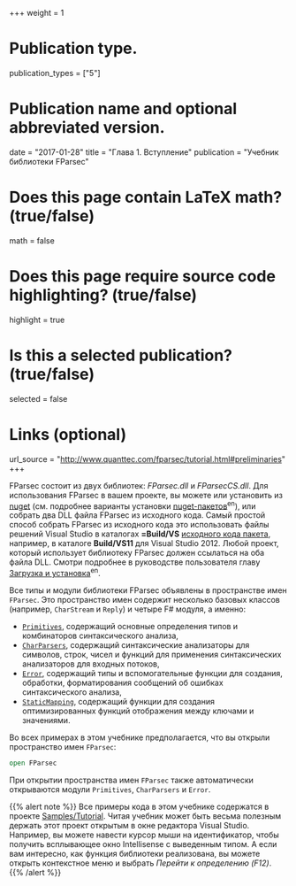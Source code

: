 ﻿+++
weight = 1

# Publication type.
publication_types = ["5"]

# Publication name and optional abbreviated version.
date = "2017-01-28"
title = "Глава 1. Вступление"
publication = "Учебник библиотеки FParsec"

# Does this page contain LaTeX math? (true/false)
math = false

# Does this page require source code highlighting? (true/false)
highlight = true

# Is this a selected publication? (true/false)
selected = false

# Links (optional)
url_source = "http://www.quanttec.com/fparsec/tutorial.html#preliminaries"
+++

FParsec состоит из двух библиотек: *FParsec.dll* и *FParsecCS.dll*. Для использования FParsec в вашем проекте, вы можете или установить из [nuget](http://nuget.org) (см. подробнее варианты установки [nuget-пакетов](http://www.quanttec.com/fparsec/download-and-installation.html#nuget-packages)<sup>en</sup>), или собрать два DLL файла FParsec из исходного кода. Самый простой способ собрать FParsec из исходного кода это использовать файлы решений Visual Studio в каталогах __=Build/VS__ [исходного кода пакета](https://github.com/stephan-tolksdorf/fparsec/archive/master.zip), например, в каталоге __Build/VS11__ для Visual Studio 2012. Любой проект, который использует библиотеку FParsec должен ссылаться на оба файла DLL. Смотри подробнее в руководстве пользователя главу [Загрузка и установка](http://www.quanttec.com/fparsec/download-and-installation.html)<sup>en</sup>.

Все типы и модули библиотеки FParsec объявлены в пространстве имен `FParsec`. Это пространство имен содержит несколько базовых классов (например, `CharStream` и `Reply`) и четыре F# модуля, а именно:
- [`Primitives`](http://www.quanttec.com/fparsec/reference/primitives.html), содержащий основные определения типов и комбинаторов синтаксического анализа,
- [`CharParsers`](http://www.quanttec.com/fparsec/reference/charparsers.html), содержащий синтаксические анализаторы для символов, строк, чисел и функций для применения синтаксических анализаторов для входных потоков,
- [`Error`](http://www.quanttec.com/fparsec/reference/primitives.html#members.Error), содержащий типы и вспомогательные функции для создания, обработки, форматирования сообщений об ошибках синтаксического анализа,
- [`StaticMapping`](http://www.quanttec.com/fparsec/reference/staticmapping.html), содержащий функции для создания оптимизированных функций отображения между ключами и значениями.

Во всех примерах в этом учебнике предполагается, что вы открыли пространство имен `FParsec`:

``` fsharp
open FParsec
```

При открытии пространства имен `FParsec` также автоматически открываются модули `Primitives`, `CharParsers` и `Error`.

{{% alert note %}}
Все примеры кода в этом учебнике содержатся в проекте [Samples/Tutorial](https://bitbucket.org/fparsec/main/src/c234349e7b738e09a1b9eb53f5f1ef77d584f09b/Samples/Tutorial/tutorial.fs?at=default). Читая учебник может быть весьма полезным держать этот проект открытым в окне редактора Visual Studio. Например, вы можете навести курсор мыши на идентификатор, чтобы получить всплывающее окно Intellisense с выведенным типом. А если вам интересно, как функция библиотеки реализована, вы можете открыть контекстное меню и выбрать *Перейти к определению (F12)*.
{{% /alert %}}